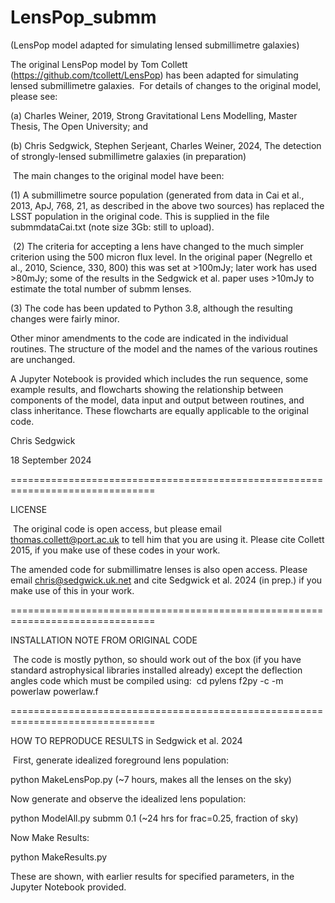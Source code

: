 # LensPop_submm
(LensPop model adapted for simulating lensed submillimetre galaxies)
​

The original LensPop model by Tom Collett (https://github.com/tcollett/LensPop) has been adapted for simulating lensed submillimetre galaxies.
​
For details of changes to the original model, please see: 

(a) Charles Weiner, 2019, Strong Gravitational Lens Modelling, Master Thesis, The Open University; and

(b) Chris Sedgwick, Stephen Serjeant, Charles Weiner, 2024, The detection of strongly-lensed submillimetre galaxies (in preparation)


​
The main changes to the original model have been:
    
(1) A submillimetre source population (generated from data in Cai et al., 2013, ApJ, 768, 21, as described in the above two sources) has replaced the LSST population in the original code. This is supplied in the file submmdataCai.txt (note size 3Gb: still to upload).

​
(2) The criteria for accepting a lens have changed to the much simpler criterion using the 500 micron flux level. In the original paper (Negrello et al., 2010, Science, 330, 800) this was set at >100mJy; later work has used >80mJy; some of the results in the Sedgwick et al. paper uses >10mJy to estimate the total number of submm lenses.


(3) The code has been updated to Python 3.8, although the resulting changes were fairly minor.

Other minor amendments to the code are indicated in the individual routines. The structure of the model and the names of the various routines are unchanged.

A Jupyter Notebook is provided which includes the run sequence, some example results, and flowcharts showing the relationship between components of the model, data input and output between routines, and class inheritance. These flowcharts are equally applicable to the original code.

Chris Sedgwick

18 September 2024

===============================================================================

LICENSE

​
The original code is open access, but please email thomas.collett@port.ac.uk to tell him that you are using it. Please cite Collett 2015, if you make use of these codes in your work.

The amended code for submillimatre lenses is also open access. Please email chris@sedgwick.uk.net and cite Sedgwick et al. 2024 (in prep.) if you make use of this in your work. 

===============================================================================

INSTALLATION NOTE FROM ORIGINAL CODE


​
The code is mostly python, so should work out of the box (if you have standard astrophysical libraries installed already) except the deflection angles code which must be compiled using:
​
cd pylens
f2py -c -m powerlaw powerlaw.f

===============================================================================    
   
HOW TO REPRODUCE RESULTS in Sedgwick et al. 2024 

​
First, generate idealized foreground lens population:

   python   MakeLensPop.py (~7 hours, makes all the lenses on the sky)


Now generate and observe the idealized lens population:

   python ModelAll.py submm 0.1 (~24 hrs for frac=0.25, fraction of sky)


Now Make Results:

   python MakeResults.py


These are shown, with earlier results for specified parameters, in the Jupyter Notebook provided.

